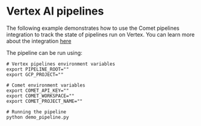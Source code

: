 # Vertex AI pipelines

The following example demonstrates how to use the Comet pipelines integration to track the state of pipelines run on Vertex. You can learn more about the integration [here](https://www.comet.ml/docs/partnerships/vertex-ai/)

The pipeline can be run using:
```
# Vertex pipelines environment variables
export PIPELINE_ROOT=""
export GCP_PROJECT=""

# Comet environment variables
export COMET_API_KEY=""
export COMET_WORKSPACE=""
export COMET_PROJECT_NAME=""

# Running the pipeline
python demo_pipeline.py
```